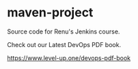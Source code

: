 # maven-project
Source code for  Renu's Jenkins course.

Check out our Latest DevOps PDF book.

https://www.level-up.one/devops-pdf-book

